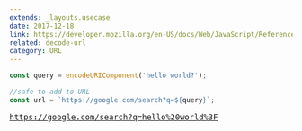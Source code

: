 ```yaml
---
extends: _layouts.usecase
date: 2017-12-18
link: https://developer.mozilla.org/en-US/docs/Web/JavaScript/Reference/Global_Objects/encodeURIComponent
related: decode-url
category: URL
---
```



```javascript
const query = encodeURIComponent('hello world?');

//safe to add to URL
const url = `https://google.com/search?q=${query}`;
```
<pre class="output">
<a href="https://google.com/search?q=hello%20world%3F" target="_blank" rel="noopener">https://google.com/search?q=hello%20world%3F</a>
</pre>
